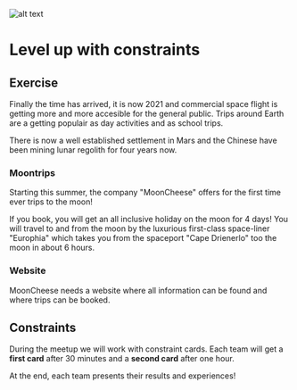 ![alt text](http://images.wallaceandgromit.com/2009/about/photo-granddayout.jpg "Logo Title Text 1")

# Level up with constraints

## Exercise
Finally the time has arrived, it is now 2021 and commercial space flight is getting more and more accesible for the general public. Trips around Earth are a getting populair as day activities and as school trips.

There is now a well established settlement in Mars and the Chinese have been mining lunar regolith for four years now.

### Moontrips
Starting this summer, the company "MoonCheese" offers for the first time ever trips to the moon!

If you book, you will get an all inclusive holiday on the moon for 4 days! You will travel to and from the moon by the luxurious first-class space-liner "Europhia" which takes you from the spaceport "Cape Drienerlo" too the moon in about 6 hours.

### Website
MoonCheese needs a website where all information can be found and where trips can be booked.

## Constraints
During the meetup we will work with constraint cards. Each team will get a **first card** after 30 minutes and a **second card** after one hour.

At the end, each team presents their results and experiences!
